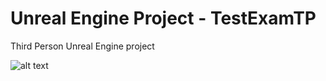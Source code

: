 # Unreal Engine Project - TestExamTP
 Third Person Unreal Engine project

 ![alt text](https://github.com/Mashyyyy/Unreal-Engine-Project---TestExamTP/tree/main/Image/SceneOverview-1.png?raw=true)
